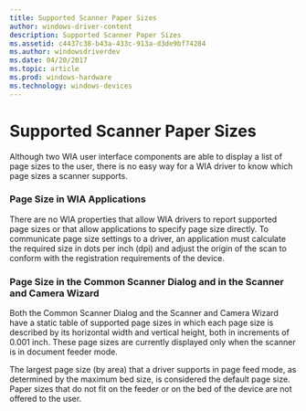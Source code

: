 ```yaml
---
title: Supported Scanner Paper Sizes
author: windows-driver-content
description: Supported Scanner Paper Sizes
ms.assetid: c4437c38-b43a-433c-913a-d3de9bf74284
ms.author: windowsdriverdev
ms.date: 04/20/2017
ms.topic: article
ms.prod: windows-hardware
ms.technology: windows-devices
---
```


# Supported Scanner Paper Sizes





Although two WIA user interface components are able to display a list of page sizes to the user, there is no easy way for a WIA driver to know which page sizes a scanner supports.

### Page Size in WIA Applications

There are no WIA properties that allow WIA drivers to report supported page sizes or that allow applications to specify page size directly. To communicate page size settings to a driver, an application must calculate the required size in dots per inch (dpi) and adjust the origin of the scan to conform with the registration requirements of the device.

### <a href="" id="page-size-in-the-common-scanner-dialog-and-in-the-scanner-and-camera-w"></a>Page Size in the Common Scanner Dialog and in the Scanner and Camera Wizard

Both the Common Scanner Dialog and the Scanner and Camera Wizard have a static table of supported page sizes in which each page size is described by its horizontal width and vertical height, both in increments of 0.001 inch. These page sizes are currently displayed only when the scanner is in document feeder mode.

The largest page size (by area) that a driver supports in page feed mode, as determined by the maximum bed size, is considered the default page size. Paper sizes that do not fit on the feeder or on the bed of the device are not offered to the user.

 

 





